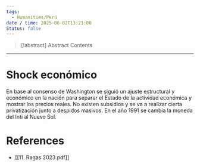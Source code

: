 ```yaml
---
tags:
  - Humanities/Perú
date / time: 2025-06-02T13:21:00
Status: false
---
```

> [!abstract] Abstract
> Contents

---
# Shock económico
En base al consenso de Washington se siguió un ajuste estructural y económico en la nación para separar el Estado de la actividad económica y mostrar los precios reales. No existen subsidios y se va a realizar cierta privatización junto a despidos masivos.
En el año 1991 se cambia la moneda del Inti al Nuevo Sol.
# References
- [[11. Ragas 2023.pdf]]